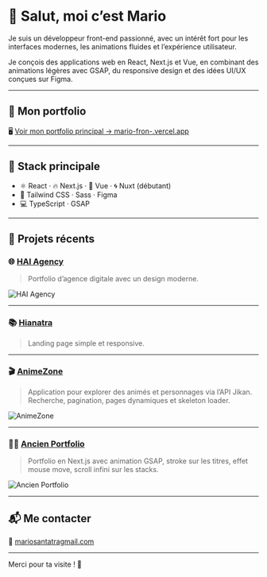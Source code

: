 # 👋 Salut, moi c’est Mario

Je suis un développeur front-end passionné, avec un intérêt fort pour les interfaces modernes, les animations fluides et l’expérience utilisateur.

Je conçois des applications web en React, Next.js et Vue, en combinant des animations légères avec GSAP, du responsive design et des idées UI/UX conçues sur Figma.

---

## 💼 Mon portfolio

🖥️ [Voir mon portfolio principal → mario-fron-.vercel.app](https://mario-fron-.vercel.app)

---

## 🧰 Stack principale

- ⚛️ React · 🔥 Next.js · 💚 Vue · 🌀 Nuxt (débutant)
- 🎨 Tailwind CSS · Sass · Figma
- 💻 TypeScript · GSAP

---

## 🚀 Projets récents

### 🌐 [HAI Agency](https://hai-agency-portfolio.vercel.app)
> Portfolio d’agence digitale avec un design moderne.

![HAI Agency](https://hai-agency-portfolio.vercel.app/opengraph-image.png)

---

### 📚 [Hianatra](https://hianatra-landing.vercel.app)
> Landing page simple et responsive.

---

### 🎬 [AnimeZone](https://anime-zone-123.vercel.app)
> Application pour explorer des animés et personnages via l’API Jikan. Recherche, pagination, pages dynamiques et skeleton loader.

![AnimeZone](https://anime-zone-123.vercel.app/opengraphimage.png)

---

### 👨‍💼 [Ancien Portfolio](https://stn-portfolio.vercel.app)
> Portfolio en Next.js avec animation GSAP, stroke sur les titres, effet mouse move, scroll infini sur les stacks.

![Ancien Portfolio](https://stn-portfolio.vercel.app/image/opengraph-image.png)

---

## 📬 Me contacter

📧 [mariosantatragmail.com](mailto:mariosantatragmail.com)

---

Merci pour ta visite ! 🙏
